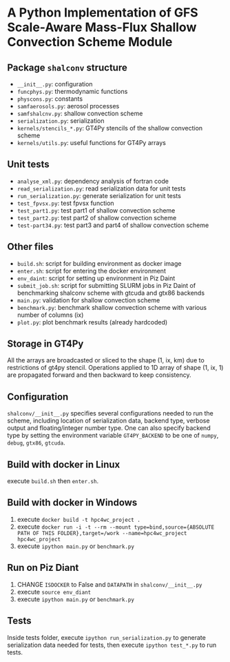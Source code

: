 # A Python Implementation of GFS Scale-Aware Mass-Flux Shallow Convection Scheme Module
## Package `shalconv` structure
- `__init__.py`: configuration
- `funcphys.py`: thermodynamic functions
- `physcons.py`: constants
- `samfaerosols.py`: aerosol processes
- `samfshalcnv.py`: shallow convection scheme
- `serialization.py`: serialization
- `kernels/stencils_*.py`: GT4Py stencils of the shallow convection scheme
- `kernels/utils.py`: useful functions for GT4Py arrays

## Unit tests
- `analyse_xml.py`: dependency analysis of fortran code
- `read_serialization.py`: read serialization data for unit tests
- `run_serialization.py`: generate serialization for unit tests
- `test_fpvsx.py`: test fpvsx function
- `test_part1.py`: test part1 of shallow convection scheme
- `test_part2.py`: test part2 of shallow convection scheme
- `test-part34.py`: test part3 and part4 of shallow convection scheme

## Other files
- `build.sh`: script for building environment as docker image
- `enter.sh`: script for entering the docker environment
- `env_daint`: script for setting up environment in Piz Daint
- `submit_job.sh`: script for submitting SLURM jobs in Piz Daint of benchmarking shalconv scheme with gtcuda and gtx86 backends
- `main.py`: validation for shallow convection scheme
- `benchmark.py`: benchmark shallow convection scheme with various number of columns (ix)
- `plot.py`: plot benchmark results (already hardcoded)

## Storage in GT4Py
All the arrays are broadcasted or sliced to the shape (1, ix, km) due to restrictions of gt4py stencil.
Operations applied to 1D array of shape (1, ix, 1) are propagated forward and then backward to keep consistency.

## Configuration
`shalconv/__init__.py` specifies several configurations needed to run the scheme, including location of serialization data, backend type,
verbose output and floating/integer number type. One can also specify backend type by setting the environment variable `GT4PY_BACKEND` to be
one of `numpy`, `debug`, `gtx86`, `gtcuda`.

## Build with docker in Linux
execute `build.sh` then `enter.sh`.

## Build with docker in Windows
1. execute `docker build -t hpc4wc_project .`
2. execute `docker run -i -t --rm --mount type=bind,source={ABSOLUTE PATH OF THIS FOLDER},target=/work --name=hpc4wc_project hpc4wc_project`
3. execute `ipython main.py` or `benchmark.py`

## Run on Piz Diant
1. CHANGE `ISDOCKER` to False and `DATAPATH` in `shalconv/__init__.py`
2. execute `source env_diant`
3. execute `ipython main.py` or `benchmark.py`

## Tests
Inside tests folder, execute `ipython run_serialization.py` to generate serialization
data needed for tests, then execute `ipython test_*.py` to run tests.
